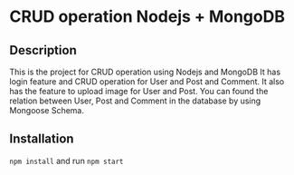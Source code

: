 # CRUD operation Nodejs + MongoDB

## Description
This is the project for CRUD operation using Nodejs and MongoDB
It has login feature and CRUD operation for User and Post and Comment.
It also has the feature to upload image for User and Post.
You can found the relation between User, Post and Comment in the database by using Mongoose Schema.

## Installation

```npm install```
and run
```npm start```
